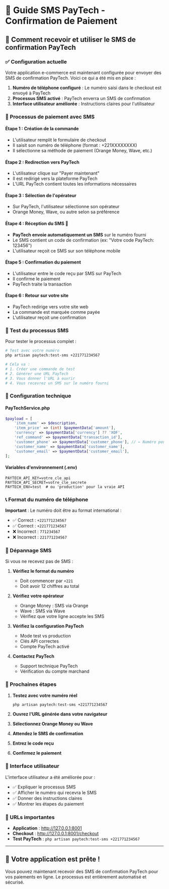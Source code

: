 # 📱 Guide SMS PayTech - Confirmation de Paiement

## 🎯 Comment recevoir et utiliser le SMS de confirmation PayTech

### ✅ Configuration actuelle

Votre application e-commerce est maintenant configurée pour envoyer des SMS de confirmation PayTech. Voici ce qui a été mis en place :

1. **Numéro de téléphone configuré** : Le numéro saisi dans le checkout est envoyé à PayTech
2. **Processus SMS activé** : PayTech enverra un SMS de confirmation
3. **Interface utilisateur améliorée** : Instructions claires pour l'utilisateur

### 📱 Processus de paiement avec SMS

#### Étape 1 : Création de la commande
- L'utilisateur remplit le formulaire de checkout
- Il saisit son numéro de téléphone (format : +221XXXXXXXX)
- Il sélectionne sa méthode de paiement (Orange Money, Wave, etc.)

#### Étape 2 : Redirection vers PayTech
- L'utilisateur clique sur "Payer maintenant"
- Il est redirigé vers la plateforme PayTech
- L'URL PayTech contient toutes les informations nécessaires

#### Étape 3 : Sélection de l'opérateur
- Sur PayTech, l'utilisateur sélectionne son opérateur
- Orange Money, Wave, ou autre selon sa préférence

#### Étape 4 : Réception du SMS 📱
- **PayTech envoie automatiquement un SMS** sur le numéro fourni
- Le SMS contient un code de confirmation (ex: "Votre code PayTech: 123456")
- L'utilisateur reçoit ce SMS sur son téléphone mobile

#### Étape 5 : Confirmation du paiement
- L'utilisateur entre le code reçu par SMS sur PayTech
- Il confirme le paiement
- PayTech traite la transaction

#### Étape 6 : Retour sur votre site
- PayTech redirige vers votre site web
- La commande est marquée comme payée
- L'utilisateur reçoit une confirmation

### 🧪 Test du processus SMS

Pour tester le processus complet :

```bash
# Test avec votre numéro
php artisan paytech:test-sms +221771234567

# Cela va :
# 1. Créer une commande de test
# 2. Générer une URL PayTech
# 3. Vous donner l'URL à ouvrir
# 4. Vous recevrez un SMS sur le numéro fourni
```

### 🔧 Configuration technique

#### PayTechService.php
```php
$payload = [
    'item_name' => $description,
    'item_price' => (int) $paymentData['amount'],
    'currency' => $paymentData['currency'] ?? 'XOF',
    'ref_command' => $paymentData['transaction_id'],
    'customer_phone' => $paymentData['customer_phone'], // ← Numéro pour SMS
    'customer_name' => $paymentData['customer_name'],
    'customer_email' => $paymentData['customer_email'],
];
```

#### Variables d'environnement (.env)
```env
PAYTECH_API_KEY=votre_cle_api
PAYTECH_API_SECRET=votre_cle_secrete
PAYTECH_ENV=test  # ou 'production' pour la vraie API
```

### 📞 Format du numéro de téléphone

**Important** : Le numéro doit être au format international :
- ✅ Correct : `+221771234567`
- ✅ Correct : `+221771234567`
- ❌ Incorrect : `771234567`
- ❌ Incorrect : `221771234567`

### 🚨 Dépannage SMS

Si vous ne recevez pas de SMS :

1. **Vérifiez le format du numéro**
   - Doit commencer par `+221`
   - Doit avoir 12 chiffres au total

2. **Vérifiez votre opérateur**
   - Orange Money : SMS via Orange
   - Wave : SMS via Wave
   - Vérifiez que votre ligne accepte les SMS

3. **Vérifiez la configuration PayTech**
   - Mode test vs production
   - Clés API correctes
   - Compte PayTech activé

4. **Contactez PayTech**
   - Support technique PayTech
   - Vérification du compte marchand

### 🎯 Prochaines étapes

1. **Testez avec votre numéro réel**
   ```bash
   php artisan paytech:test-sms +221771234567
   ```

2. **Ouvrez l'URL générée dans votre navigateur**

3. **Sélectionnez Orange Money ou Wave**

4. **Attendez le SMS de confirmation**

5. **Entrez le code reçu**

6. **Confirmez le paiement**

### 📱 Interface utilisateur

L'interface utilisateur a été améliorée pour :
- ✅ Expliquer le processus SMS
- ✅ Afficher le numéro qui recevra le SMS
- ✅ Donner des instructions claires
- ✅ Montrer les étapes du paiement

### 🔗 URLs importantes

- **Application** : http://127.0.0.1:8001
- **Checkout** : http://127.0.0.1:8001/checkout
- **Test PayTech** : `php artisan paytech:test-sms +221771234567`

---

## 🎉 Votre application est prête !

Vous pouvez maintenant recevoir des SMS de confirmation PayTech pour vos paiements en ligne. Le processus est entièrement automatisé et sécurisé.


